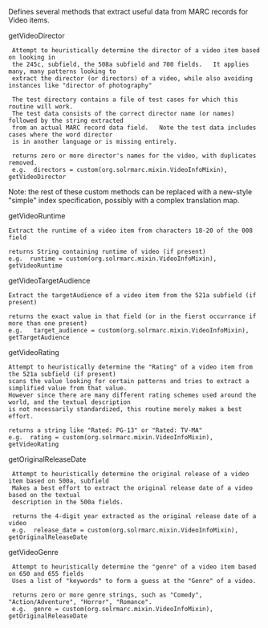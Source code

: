 Defines several methods that extract useful data from MARC records for Video items.

getVideoDirector

     Attempt to heuristically determine the director of a video item based on looking in 
     the 245c, subfield, the 508a subfield and 700 fields.   It applies many, many patterns looking to 
     extract the director (or directors) of a video, while also avoiding instances like "director of photography"
     
     The test directory contains a file of test cases for which this routine will work.
     The test data consists of the correct director name (or names) followed by the string extracted 
     from an actual MARC record data field.   Note the test data includes cases where the word director
     is in another language or is missing entirely.
     
     returns zero or more director's names for the video, with duplicates removed.
     e.g.  directors = custom(org.solrmarc.mixin.VideoInfoMixin), getVideoDirector
     
     
Note: the rest of these custom methods can be replaced with a new-style "simple" index specification, 
possibly with a complex translation map.

getVideoRuntime

    Extract the runtime of a video item from characters 18-20 of the 008 field
    
    returns String containing runtime of video (if present)
    e.g.  runtime = custom(org.solrmarc.mixin.VideoInfoMixin), getVideoRuntime
    
getVideoTargetAudience

    Extract the targetAudience of a video item from the 521a subfield (if present)
    
    returns the exact value in that field (or in the fierst occurrance if more than one present)
    e.g.   target_audience = custom(org.solrmarc.mixin.VideoInfoMixin), getTargetAudience

getVideoRating

    Attempt to heuristically determine the "Rating" of a video item from the 521a subfield (if present)
    scans the value looking for certain patterns and tries to extract a simplified value from that value.
    However since there are many different rating schemes used around the world, and the textual description
    is not necessarily standardized, this routine merely makes a best effort.
    
    returns a string like "Rated: PG-13" or "Rated: TV-MA"
    e.g.  rating = custom(org.solrmarc.mixin.VideoInfoMixin), getVideoRating

 getOriginalReleaseDate
 
     Attempt to heuristically determine the original release of a video item based on 500a, subfield
     Makes a best effort to extract the original release date of a video based on the textual
     description in the 500a fields.
     
     returns the 4-digit year extracted as the original release date of a video
     e.g.  release_date = custom(org.solrmarc.mixin.VideoInfoMixin), getOriginalReleaseDate
     
 getVideoGenre
 
     Attempt to heuristically determine the "genre" of a video item based on 650 and 655 fields
     Uses a list of "keywords" to form a guess at the "Genre" of a video.  
     
     returns zero or more genre strings, such as "Comedy", "Action/Adventure", "Horror", "Romance".
     e.g.  genre = custom(org.solrmarc.mixin.VideoInfoMixin), getOriginalReleaseDate
